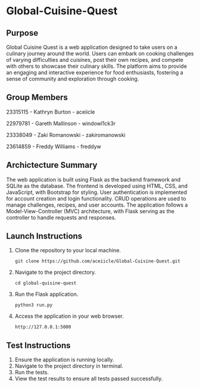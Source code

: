 # Global-Cuisine-Quest

## Purpose
Global Cuisine Quest is a web application designed to take users on a culinary journey around the world. Users can embark on cooking challenges of varying difficulties and cuisines, post their own recipes, and compete with others to showcase their culinary skills. The platform aims to provide an engaging and interactive experience for food enthusiasts, fostering a sense of community and exploration through cooking.

## Group Members
23315115 - Kathryn Burton - aceiicle

22979781 - Gareth Mallinson - windowl1ck3r

23338049 - Zaki Romanowski - zakiromanowski

23614859 - Freddy Williams - freddyw

## Archictecture Summary
The web application is built using Flask as the backend framework and SQLite as the database. The frontend is developed using HTML, CSS, and JavaScript, with Bootstrap for styling. User authentication is implemented for account creation and login functionality. CRUD operations are used to manage challenges, recipes, and user accounts. The application follows a Model-View-Controller (MVC) architecture, with Flask serving as the controller to handle requests and responses.

## Launch Instructions
1. Clone the repository to your local machine.

   ```git clone https://github.com/aceiicle/Global-Cuisine-Quest.git```
2. Navigate to the project directory.

   ```cd global-quisine-quest```
3. Run the Flask application.

   ```python3 run.py```
4. Access the application in your web browser.

   ```http://127.0.0.1:5000```

## Test Instructions
1. Ensure the application is running locally.
2. Navigate to the project directory in terminal.
3. Run the tests.
4. View the test results to ensure all tests passed successfully. 
